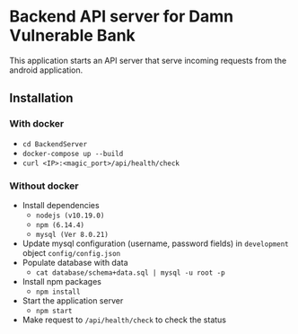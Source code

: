 # Backend API server for Damn Vulnerable Bank

This application starts an API server that serve incoming requests from the android application.

## Installation

### With docker
- `cd BackendServer`
- `docker-compose up --build`
- `curl <IP>:<magic_port>/api/health/check`

### Without docker
- Install dependencies
    - `nodejs (v10.19.0)`
    - `npm (6.14.4)`
    - `mysql (Ver 8.0.21)`
- Update mysql configuration (username, password fields) in `development` object `config/config.json`
- Populate database with data
    - `cat database/schema+data.sql | mysql -u root -p`
- Install npm packages
    - `npm install`
- Start the application server
    - `npm start`
- Make request to `/api/health/check` to check the status
